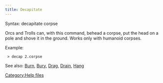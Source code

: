```yaml
---
title: Decapitate
---
```


Syntax: decapitate corpse

Orcs and Trolls can, with this command, behead a corpse, put the head on
a pole and shove it in the ground. Works only with humanoid corpses.

Example:

` > decap 2.corpse`

See also: [Burn](Burn "wikilink"), [Bury](Bury "wikilink"),
[Drag](Drag "wikilink"), [Drain](Drain "wikilink"),
[Hang](Hang "wikilink")

[Category:Help files](Category:Help_files "wikilink")